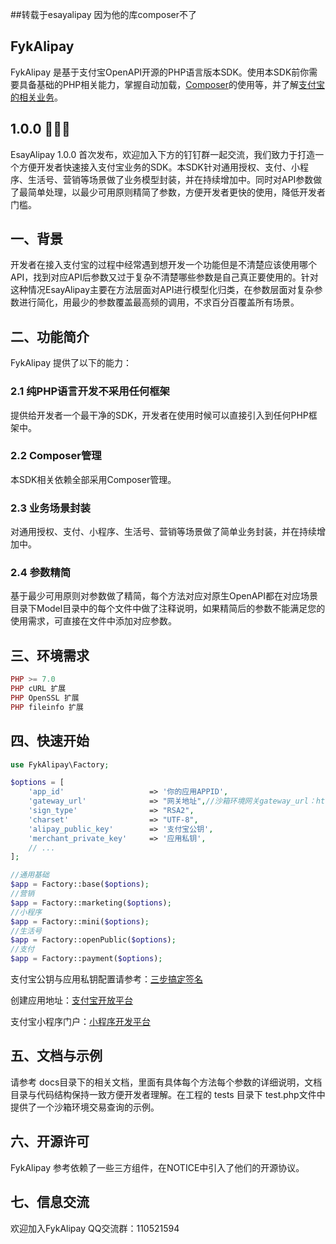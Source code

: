 ##转载于esayalipay 因为他的库composer不了

## FykAlipay

FykAlipay 是基于支付宝OpenAPI开源的PHP语言版本SDK。使用本SDK前你需要具备基础的PHP相关能力，掌握自动加载，[Composer](https://getcomposer.org/)的使用等，并了解[支付宝的相关业务](https://docs.open.alipay.com/api)。

## 1.0.0 🎉🎉🎉
EsayAlipay 1.0.0 首次发布，欢迎加入下方的钉钉群一起交流，我们致力于打造一个方便开发者快速接入支付宝业务的SDK。本SDK针对通用授权、支付、小程序、生活号、营销等场景做了业务模型封装，并在持续增加中。同时对API参数做了最简单处理，以最少可用原则精简了参数，方便开发者更快的使用，降低开发者门槛。

## 一、背景

开发者在接入支付宝的过程中经常遇到想开发一个功能但是不清楚应该使用哪个API，找到对应API后参数又过于复杂不清楚哪些参数是自己真正要使用的。针对这种情况EsayAlipay主要在方法层面对API进行模型化归类，在参数层面对复杂参数进行简化，用最少的参数覆盖最高频的调用，不求百分百覆盖所有场景。

## 二、功能简介

FykAlipay 提供了以下的能力：

### 2.1 纯PHP语言开发不采用任何框架

提供给开发者一个最干净的SDK，开发者在使用时候可以直接引入到任何PHP框架中。

### 2.2 Composer管理

本SDK相关依赖全部采用Composer管理。

### 2.3 业务场景封装

对通用授权、支付、小程序、生活号、营销等场景做了简单业务封装，并在持续增加中。

### 2.4 参数精简

基于最少可用原则对参数做了精简，每个方法对应对原生OpenAPI都在对应场景目录下Model目录中的每个文件中做了注释说明，如果精简后的参数不能满足您的使用需求，可直接在文件中添加对应参数。
## 三、环境需求
```php
PHP >= 7.0
PHP cURL 扩展
PHP OpenSSL 扩展
PHP fileinfo 扩展
```
## 四、快速开始
```php
use FykAlipay\Factory;

$options = [
    'app_id'                   => '你的应用APPID',
    'gateway_url'              => "网关地址",//沙箱环境网关gateway_url：https://openapi.alipaydev.com/gateway.do，线上网关gateway_url：https://openapi.alipay.com/gateway.do
    'sign_type'                => "RSA2",
    'charset'                  => "UTF-8",
    'alipay_public_key'        => '支付宝公钥',
    'merchant_private_key'     => '应用私钥',
    // ...
];

//通用基础
$app = Factory::base($options);
//营销
$app = Factory::marketing($options);
//小程序
$app = Factory::mini($options);
//生活号
$app = Factory::openPublic($options);
//支付
$app = Factory::payment($options);

```
支付宝公钥与应用私钥配置请参考：[三步搞定签名](https://docs.open.alipay.com/291/106103/)

创建应用地址：[支付宝开放平台](https://openhome.alipay.com)

支付宝小程序门户：[小程序开发平台](https://mini.open.alipay.com)

## 五、文档与示例

请参考 docs目录下的相关文档，里面有具体每个方法每个参数的详细说明，文档目录与代码结构保持一致方便开发者理解。在工程的 tests 目录下 test.php文件中提供了一个沙箱环境交易查询的示例。

## 六、开源许可

FykAlipay 参考依赖了一些三方组件，在NOTICE中引入了他们的开源协议。


## 七、信息交流

欢迎加入FykAlipay QQ交流群：110521594  
